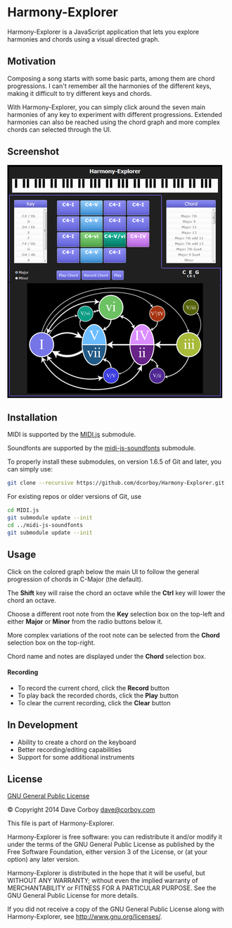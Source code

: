 # Harmony-Explorer

Harmony-Explorer is a JavaScript application that lets you explore harmonies
and chords using a visual directed graph.

## Motivation

Composing a song starts with some basic parts, among them are chord progressions. I can't
remember all the harmonies of the different keys, making it difficult to try different keys
and chords.

With Harmony-Explorer, you can simply click around the seven main harmonies of any key to
experiment with different progressions. Extended harmonies can also be reached using the
chord graph and more complex chords can selected through the UI.

## Screenshot

![Alt text](screenshot.png?raw=true "Harmony-Explorer screenshot")

## Installation

MIDI is supported by the [MIDI.js](https://github.com/mudcube/MIDI.js) submodule.

Soundfonts are supported by the [midi-js-soundfonts](https://github.com/gleitz/midi-js-soundfonts) submodule.

To properly install these submodules, on version 1.6.5 of Git and later, you can simply use:

``` bash
git clone --recursive https://github.com/dcorboy/Harmony-Explorer.git
```

For existing repos or older versions of Git, use

``` bash
cd MIDI.js
git submodule update --init
cd ../midi-js-soundfonts
git submodule update --init
```

## Usage

Click on the colored graph below the main UI to follow the general progression of chords in C-Major (the default).

The **Shift** key will raise the chord an octave while the **Ctrl** key will lower the chord an octave.

Choose a different root note from the **Key** selection box on the top-left and either **Major** or
**Minor** from the radio buttons below it.

More complex variations of the root note can be selected from the **Chord** selection box on the top-right.

Chord name and notes are displayed under the **Chord** selection box.

#### Recording

* To record the current chord, click the **Record** button
* To play back the recorded chords, click the **Play** button
* To clear the current recording, click the **Clear** button
	
## In Development

* Ability to create a chord on the keyboard
* Better recording/editing capabilities
* Support for some additional instruments

## License

[GNU General Public License](http://www.gnu.org/licenses/)

&copy; Copyright 2014 Dave Corboy <dave@corboy.com>

This file is part of Harmony-Explorer.

Harmony-Explorer is free software: you can redistribute it and/or modify
it under the terms of the GNU General Public License as published by
the Free Software Foundation, either version 3 of the License, or
(at your option) any later version.

Harmony-Explorer is distributed in the hope that it will be useful,
but WITHOUT ANY WARRANTY; without even the implied warranty of
MERCHANTABILITY or FITNESS FOR A PARTICULAR PURPOSE.  See the
GNU General Public License for more details.

If you did not receive a copy of the GNU General Public License
along with Harmony-Explorer, see <http://www.gnu.org/licenses/>.